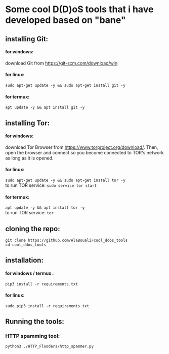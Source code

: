 # Some cool D(D)oS tools that i have developed based on "bane"
<h2>installing Git:</h2>
<h4>for windows:</h4>
 download Git from <a href="https://git-scm.com/download/win">https://git-scm.com/download/win</a>
<h4>for linux:</h4>
<code>sudo apt-get update -y && sudo apt-get install git -y
</code>
<h4>for termux:</h4>
<code>apt update -y && apt install git -y
</code>

<h2>installing Tor:</h2>
<h4>for windows:</h4>
 download Tor Browser from <a href="https://www.torproject.org/download/">https://www.torproject.org/download/</a>. Then, open the browser and connect so you become connected to TOR's network as long as it is opened.
<h4>for linux:</h4>
<code>sudo apt-get update -y && sudo apt-get install tor -y
</code>
to run TOR service:
<code>sudo service tor start
</code>
<h4>for termux:</h4>
<code>apt update -y && apt install tor -y
</code>
to run TOR service:
<code>tor
</code>


<h2>cloning the repo:</h2>
<code>git clone https://github.com/AlaBouali/cool_ddos_tools
cd cool_ddos_tools
</code>
<h2>installation:</h2>

<h4>for windows / termux :</h4>

<code>pip3 install -r requirements.txt
</code>
<h4>for linux:</h4>

<code>sudo pip3 install -r requirements.txt
</code>
<h2>Running the tools:</h2>
<h3>HTTP spamming tool:</h3>
<code>python3 ./HTTP_Flooders/http_spammer.py
</code>